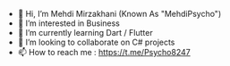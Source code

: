 - 👋 Hi, I’m Mehdi Mirzakhani (Known As "MehdiPsycho")
- 👀 I’m interested in 
Business
- 🌱 I’m currently learning Dart / Flutter
- 💞️ I’m looking to collaborate on C# projects
- 📫 How to reach me :
  https://t.me/Psycho8247

<!---
MehdiPsycho/MehdiPsycho is a ✨ special ✨ repository because its `README.md` (this file) appears on your GitHub profile.
You can click the Preview link to take a look at your changes.
--->
